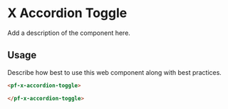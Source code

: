 # X Accordion Toggle
Add a description of the component here.

## Usage
Describe how best to use this web component along with best practices.

```html
<pf-x-accordion-toggle>

</pf-x-accordion-toggle>
```
